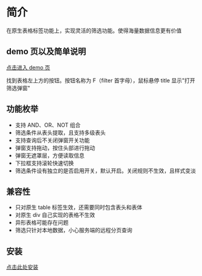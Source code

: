 # 简介

在原生表格标签功能上，实现灵活的筛选功能。使得海量数据信息更有价值

## demo 页以及简单说明

[点击进入 demo 页](https://shinebypupil.github.io/FilterTabularData/)

找到表格左上方的按钮。按钮名称为 F（filter 首字母），鼠标悬停 title 显示"打开筛选弹窗"

## 功能枚举

- 支持 AND、OR、NOT 组合
- 筛选条件从表头提取，且支持多级表头
- 支持查询后不关闭弹窗开关功能
- 弹窗支持拖动，按住头部进行拖动
- 弹窗无遮罩层，方便读取信息
- 下拉框支持滚轮快速切换
- 筛选条件设有独立的是否启用开关，默认开启。关闭规则不生效，且样式变淡

## 兼容性

- 只对原生 table 标签生效，还需要同时包含表头和表体
- 对原生 div 自己实现的表格不生效
- 异形表格可能存在问题
- 筛选只针对本地数据，小心服务端的远程分页查询

## 安装

<a href="https://greasyfork.org/zh-CN/scripts/494010">点击此处安装</a>
